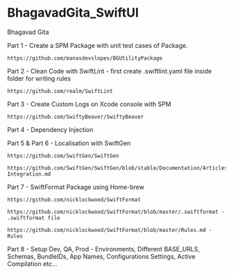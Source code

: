 # BhagavadGita_SwiftUI


Bhagavad Gita

Part 1 - Create a SPM Package with unit test cases of Package.

    https://github.com/manasdevslopes/BGUtilityPackage
    
Part 2 - Clean Code with SwiftLint - first create .swiftlint.yaml file inside folder for writing rules

    https://github.com/realm/SwiftLint
    
Part 3 - Create Custom Logs on Xcode console with SPM

    https://github.com/SwiftyBeaver/SwiftyBeaver
    
Part 4 - Dependency Injection

Part 5 & Part 6 - Localisation with SwiftGen

    https://github.com/SwiftGen/SwiftGen
    
    https://github.com/SwiftGen/SwiftGen/blob/stable/Documentation/Articles/Xcode-Integration.md
    
Part 7 - SwiftFormat Package using Home-brew
    
    https://github.com/nicklockwood/SwiftFormat
    
    https://github.com/nicklockwood/SwiftFormat/blob/master/.swiftformat - .swiftformat file
    
    https://github.com/nicklockwood/SwiftFormat/blob/master/Rules.md - Rules
    
Part 8 - Setup Dev, QA, Prod - Environments, Different BASE_URLS, Schemas, BundleIDs, App Names, Configurations Settings, Active Compilation etc...



    
